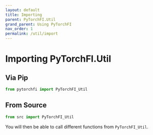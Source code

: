 ```yaml
---
layout: default
title: Importing
parent: PyTorchFI.Util
grand_parent: Using PyTorchFI
nav_order: 1
permalink: /util/import
---
```


# Importing PyTorchFI.Util

## Via Pip

```python
from pytorchfi import PyTorchFI_Util
```

## From Source

```python
from src import PyTorchFI_Util
```

You will then be able to call different functions from `PyTorchFI_Util`.
